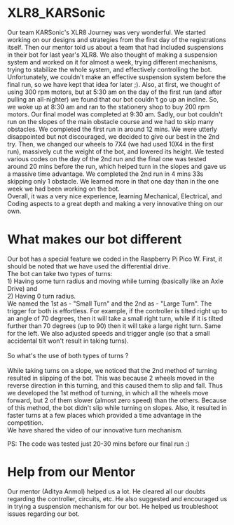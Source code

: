 # XLR8_KARSonic
Our team KARSonic's XLR8 Journey was very wonderful. We started working on our designs and strategies from the first day of the registrations itself. Then our mentor told us about a team that had included suspensions in their bot for last year's XLR8. We also thought of making a suspension system and worked on it for almost a week, trying different mechanisms, trying to stabilize the whole system, and effectively controlling the bot. Unfortunately, we couldn't make an effective suspension system before the final run, so we have kept that idea for later ;). Also, at first, we thought of using 300 rpm motors, but at 5:30 am on the day of the first run (and after pulling an all-nighter) we found that our bot couldn't go up an incline. So, we woke up at 8:30 am and ran to the stationery shop to buy 200 rpm motors. Our final model was completed at 9:30 am. Sadly, our bot couldn't run on the slopes of the main obstacle course and we had to skip many obstacles. We completed the first run in around 12 mins. We were utterly disappointed but not discouraged, we decided to give our best in the 2nd try. Then, we changed our wheels to 7X4 (we had used 10X4 in the first run), massively cut the weight of the bot, and lowered its height. We tested various codes on the day of the 2nd run and the final one was tested around 20 mins before the run, which helped turn in the slopes and gave us a massive time advantage. We completed the 2nd run in 4 mins 33s skipping only 1 obstacle. We learned more in that one day than in the one week we had been working on the bot.<br/>
Overall, it was a very nice experience, learning Mechanical, Electrical, and Coding aspects to a great depth and making a very innovative thing on our own.


# What makes our bot different
Our bot has a special feature we coded in the Raspberry Pi Pico W. First, it should be noted that we have used the differential drive. <br/>The bot can take two types of turns: <br/>1) Having some turn radius and moving while turning (basically like an Axle Drive) and 
<br/>2) Having 0 turn radius. 
<br/> We named the 1st as - "Small Turn" and the 2nd as - "Large Turn". The trigger for both is effortless. For example, if the controller is tilted right up to an angle of 70 degrees, then it will take a small right turn, while if it is tilted further than 70 degrees (up to 90) then it will take a large right turn. Same for the left. We also adjusted speeds and trigger angle (so that a small accidental tilt won't result in taking turns).
<br/><br/>
So what's the use of both types of turns ?
<br/><br/>
While taking turns on a slope, we noticed that the 2nd method of turning resulted in slipping of the bot. This was because 2 wheels moved in the reverse direction in this turning, and this caused them to slip and fall. Thus we developed the 1st method of turning, in which all the wheels move forward, but 2 of them slower (almost zero speed) than the others. Because of this method, the bot didn't slip while turning on slopes. Also, it resulted in faster turns at a few places which provided a time advantage in the competition. 
<br/> We have shared the video of our innovative turn mechanism. 

PS: The code was tested just 20-30 mins before our final run :)

# Help from our Mentor

Our mentor (Aditya Anmol) helped us a lot. He cleared all our doubts regarding the controller, circuits, etc. He also suggested and encouraged us in trying a suspension mechanism for our bot. He helped us troubleshoot issues regarding our bot.
